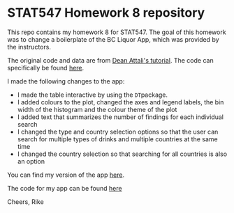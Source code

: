 # STAT547 Homework 8 repository

This repo contains my homework 8 for STAT547. The goal of this homework was to change a boilerplate of the BC Liquor App, which was provided by the instructors.

The original code and data are from [Dean Attali's tutorial](https://deanattali.com/blog/building-shiny-apps-tutorial). The code can specifically be found [here](https://deanattali.com/blog/building-shiny-apps-tutorial/#12-final-shiny-app-code).

I made the following changes to the app:

- I made the table interactive by using the `DT`package.
- I added colours to the plot, changed the axes and legend labels, the bin width of the histogram and the colour theme of the plot
- I added text that summarizes the number of findings for each individual search
- I changed the type and country selection options so that the user can search for multiple types of drinks and multiple countries at the same time
- I changed the country selection so that searching for all countries is also an option

You can find my version of the app [here](https://fjbasedow.shinyapps.io/STAT545-HW08-BCL-app/).

The code for my app can be found [here](https://github.com/STAT545-UBC-students/hw08-fjbasedow/blob/master/bcl/app.R)

Cheers,
Rike
